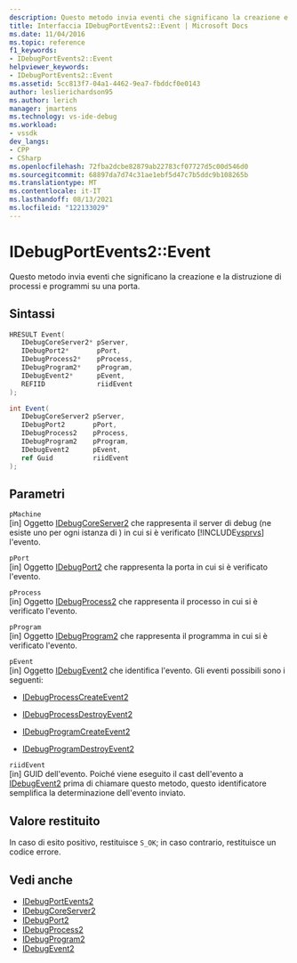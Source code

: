 ```yaml
---
description: Questo metodo invia eventi che significano la creazione e la distruzione di processi e programmi su una porta.
title: Interfaccia IDebugPortEvents2::Event | Microsoft Docs
ms.date: 11/04/2016
ms.topic: reference
f1_keywords:
- IDebugPortEvents2::Event
helpviewer_keywords:
- IDebugPortEvents2::Event
ms.assetid: 5cc813f7-04a1-4462-9ea7-fbddcf0e0143
author: leslierichardson95
ms.author: lerich
manager: jmartens
ms.technology: vs-ide-debug
ms.workload:
- vssdk
dev_langs:
- CPP
- CSharp
ms.openlocfilehash: 72fba2dcbe82879ab22783cf07727d5c00d546d0
ms.sourcegitcommit: 68897da7d74c31ae1ebf5d47c7b5ddc9b108265b
ms.translationtype: MT
ms.contentlocale: it-IT
ms.lasthandoff: 08/13/2021
ms.locfileid: "122133029"
---
```

# <a name="idebugportevents2event"></a>IDebugPortEvents2::Event
Questo metodo invia eventi che significano la creazione e la distruzione di processi e programmi su una porta.

## <a name="syntax"></a>Sintassi

```cpp
HRESULT Event(
   IDebugCoreServer2* pServer,
   IDebugPort2*       pPort,
   IDebugProcess2*    pProcess,
   IDebugProgram2*    pProgram,
   IDebugEvent2*      pEvent,
   REFIID             riidEvent
);
```

```csharp
int Event(
   IDebugCoreServer2 pServer,
   IDebugPort2       pPort,
   IDebugProcess2    pProcess,
   IDebugProgram2    pProgram,
   IDebugEvent2      pEvent,
   ref Guid          riidEvent
);
```

## <a name="parameters"></a>Parametri
`pMachine`\
[in] Oggetto [IDebugCoreServer2](../../../extensibility/debugger/reference/idebugcoreserver2.md) che rappresenta il server di debug (ne esiste uno per ogni istanza di ) in cui si è verificato [!INCLUDE[vsprvs](../../../code-quality/includes/vsprvs_md.md)] l'evento.

`pPort`\
[in] Oggetto [IDebugPort2](../../../extensibility/debugger/reference/idebugport2.md) che rappresenta la porta in cui si è verificato l'evento.

`pProcess`\
[in] Oggetto [IDebugProcess2](../../../extensibility/debugger/reference/idebugprocess2.md) che rappresenta il processo in cui si è verificato l'evento.

`pProgram`\
[in] Oggetto [IDebugProgram2](../../../extensibility/debugger/reference/idebugprogram2.md) che rappresenta il programma in cui si è verificato l'evento.

`pEvent`\
[in] Oggetto [IDebugEvent2](../../../extensibility/debugger/reference/idebugevent2.md) che identifica l'evento. Gli eventi possibili sono i seguenti:

- [IDebugProcessCreateEvent2](../../../extensibility/debugger/reference/idebugprocesscreateevent2.md)

- [IDebugProcessDestroyEvent2](../../../extensibility/debugger/reference/idebugprocessdestroyevent2.md)

- [IDebugProgramCreateEvent2](../../../extensibility/debugger/reference/idebugprogramcreateevent2.md)

- [IDebugProgramDestroyEvent2](../../../extensibility/debugger/reference/idebugprogramdestroyevent2.md)

`riidEvent`\
[in] GUID dell'evento. Poiché viene eseguito il cast dell'evento a [IDebugEvent2](../../../extensibility/debugger/reference/idebugevent2.md) prima di chiamare questo metodo, questo identificatore semplifica la determinazione dell'evento inviato.

## <a name="return-value"></a>Valore restituito
 In caso di esito positivo, restituisce `S_OK`; in caso contrario, restituisce un codice errore.

## <a name="see-also"></a>Vedi anche
- [IDebugPortEvents2](../../../extensibility/debugger/reference/idebugportevents2.md)
- [IDebugCoreServer2](../../../extensibility/debugger/reference/idebugcoreserver2.md)
- [IDebugPort2](../../../extensibility/debugger/reference/idebugport2.md)
- [IDebugProcess2](../../../extensibility/debugger/reference/idebugprocess2.md)
- [IDebugProgram2](../../../extensibility/debugger/reference/idebugprogram2.md)
- [IDebugEvent2](../../../extensibility/debugger/reference/idebugevent2.md)
